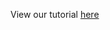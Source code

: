 View our tutorial [here](https://nbviewer.jupyter.org/github/priyannana/priyannana.github.io/blob/master/Final%20Project.ipynb)

